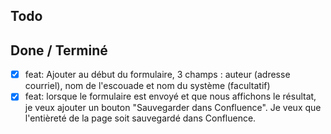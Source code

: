 ## Todo

## Done / Terminé
- [x] feat: Ajouter au début du formulaire, 3 champs : auteur (adresse courriel), nom de l'escouade et nom du système (facultatif)
- [x] feat: lorsque le formulaire est envoyé et que nous affichons le résultat, je veux ajouter un bouton "Sauvegarder dans Confluence". Je veux que l'entièreté de la page soit sauvegardé dans Confluence.